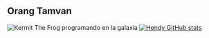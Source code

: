 
<h2>Orang Tamvan</h2>

![Kermit The Frog programando en la galaxia](https://i.imgur.com/gOmSTjv.png)
[![Hendy GitHub stats](https://github-readme-stats.vercel.app/api?username=HendyNurSholeh&show_icons=true&theme=transparent)](https://github.com/HendyNurSholeh)

